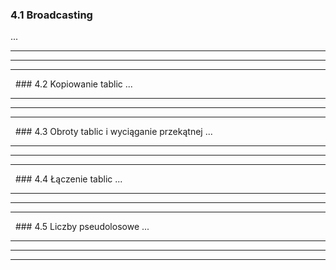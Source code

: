 ### 4.1 Broadcasting
...

---
---
---
&nbsp;&nbsp;### 4.2 Kopiowanie tablic
...

---
---
---
&nbsp;&nbsp;### 4.3 Obroty tablic i wyciąganie przekątnej
...

---
---
---
&nbsp;&nbsp;### 4.4 Łączenie tablic
...

---
---
---
&nbsp;&nbsp;### 4.5 Liczby pseudolosowe
...

---
---
---
&nbsp;&nbsp;